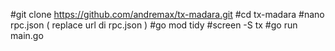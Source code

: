 #git clone https://github.com/andremax/tx-madara.git
#cd tx-madara
#nano rpc.json ( replace url di rpc.json )
#go mod tidy
#screen -S tx
#go run main.go
